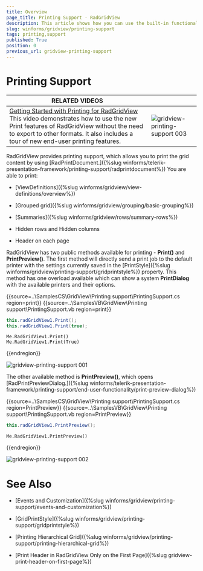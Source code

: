 ```yaml
---
title: Overview
page_title: Printing Support - RadGridView
description: This article shows how you can use the built-in functionality to print the contents of the grid.
slug: winforms/gridview/printing-support
tags: printing,support
published: True
position: 0
previous_url: gridview-printing-support
---
```


# Printing Support

| RELATED VIDEOS |  |
| ------ | ------ |
|[Getting Started with Printing for RadGridView](http://tv.telerik.com/watch/winforms/getting-started-with-printing-for-radgridview-)<br>This video demonstrates how to use the new Print features of RadGridView without the need to export to other formats. It also includes a tour of new end-user printing features.|![gridview-printing-support 003](images/gridview-printing-support003.png)|

RadGridView provides printing support, which allows you to print the grid content by using [RadPrintDocument.]({%slug winforms/telerik-presentation-framework/printing-support/radprintdocument%}) You are able to print:

* [ViewDefinitions]({%slug winforms/gridview/view-definitions/overview%})

* [Grouped grid]({%slug winforms/gridview/grouping/basic-grouping%})

* [Summaries]({%slug winforms/gridview/rows/summary-rows%})

* Hidden rows and Hidden columns

* Header on each page

RadGridView has two public methods available for printing - __Print()__ and  __PrintPreview()__. The first method will directly send a print job to the default printer with the settings currently saved in the [PrintStyle]({%slug winforms/gridview/printing-support/gridprintstyle%}) property. This method has one overload available which can show a system __PrintDialog__ with the available printers and their options.

{{source=..\SamplesCS\GridView\Printing support\PrintingSupport.cs region=print}} 
{{source=..\SamplesVB\GridView\Printing support\PrintingSupport.vb region=print}} 

````C#
this.radGridView1.Print();
this.radGridView1.Print(true);

````
````VB.NET
Me.RadGridView1.Print()
Me.RadGridView1.Print(True)

````

{{endregion}} 

![gridview-printing-support 001](images/gridview-printing-support001.png)

The other available method is __PrintPreview()__, which opens [RadPrintPreviewDialog.]({%slug winforms/telerik-presentation-framework/printing-support/end-user-functionality/print-preview-dialog%})

{{source=..\SamplesCS\GridView\Printing support\PrintingSupport.cs region=PrintPreview}} 
{{source=..\SamplesVB\GridView\Printing support\PrintingSupport.vb region=PrintPreview}} 

````C#
this.radGridView1.PrintPreview();

````
````VB.NET
Me.RadGridView1.PrintPreview()

````

{{endregion}} 

![gridview-printing-support 002](images/gridview-printing-support002.png)

# See Also

* [Events and Customization]({%slug winforms/gridview/printing-support/events-and-customization%})

* [GridPrintStyle]({%slug winforms/gridview/printing-support/gridprintstyle%})

* [Printing Hierarchical Grid]({%slug winforms/gridview/printing-support/printing-hierarchical-grid%})

* [Print Header in RadGridView Only on the First Page]({%slug gridview-print-header-on-first-page%})

